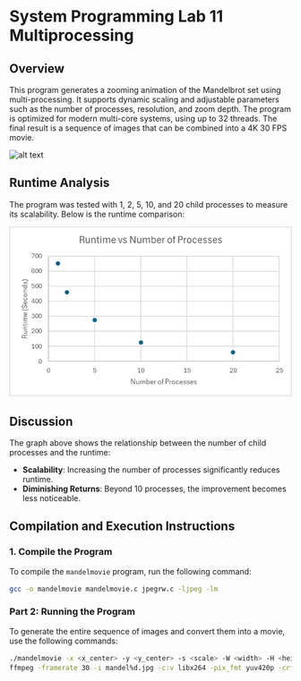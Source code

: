 # System Programming Lab 11 Multiprocessing

## Overview
This program generates a zooming animation of the Mandelbrot set using multi-processing. It supports dynamic scaling and adjustable parameters such as the number of processes, resolution, and zoom depth. The program is optimized for modern multi-core systems, using up to 32 threads. The final result is a sequence of images that can be combined into a 4K 30 FPS movie.

![alt text](mandel_start.jpg)

## Runtime Analysis
The program was tested with 1, 2, 5, 10, and 20 child processes to measure its scalability. Below is the runtime comparison:

![alt text](runtime_vs_process.png)

## Discussion
The graph above shows the relationship between the number of child processes and the runtime:

- **Scalability**: Increasing the number of processes significantly reduces runtime.
- **Diminishing Returns**: Beyond 10 processes, the improvement becomes less noticeable.

## Compilation and Execution Instructions

### 1. Compile the Program
To compile the `mandelmovie` program, run the following command:

```bash
gcc -o mandelmovie mandelmovie.c jpegrw.c -ljpeg -lm
```

### Part 2: Running the Program
To generate the entire sequence of images and convert them into a movie, use the following commands:

```bash
./mandelmovie -x <x_center> -y <y_center> -s <scale> -W <width> -H <height> -m <max_iterations> -n <num_images> -p <num_processes>
ffmpeg -framerate 30 -i mandel%d.jpg -c:v libx264 -pix_fmt yuv420p -crf 18 -preset slow mandelzoom.mp4
```
